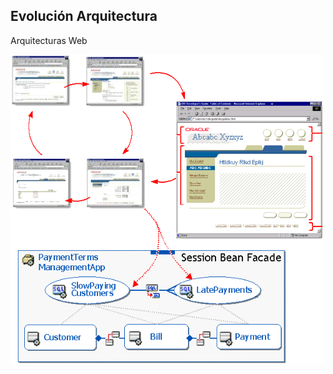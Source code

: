 ##  Evolución Arquitectura

Arquitecturas Web

<img src="../images/web04.gif" alt="BC4J" style="width: 500px;"/>